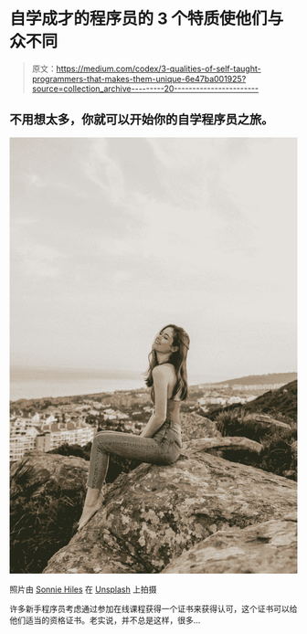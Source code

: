 # 自学成才的程序员的 3 个特质使他们与众不同

> 原文：<https://medium.com/codex/3-qualities-of-self-taught-programmers-that-makes-them-unique-6e47ba001925?source=collection_archive---------20----------------------->

## 不用想太多，你就可以开始你的自学程序员之旅。

![](img/38445ff06c08f83638862ec354e50fe6.png)

照片由 [Sonnie Hiles](https://unsplash.com/@sonniehiles?utm_source=unsplash&utm_medium=referral&utm_content=creditCopyText) 在 [Unsplash](https://unsplash.com/s/photos/beautiful-girl?utm_source=unsplash&utm_medium=referral&utm_content=creditCopyText) 上拍摄

许多新手程序员考虑通过参加在线课程获得一个证书来获得认可，这个证书可以给他们适当的资格证书。老实说，并不总是这样，很多…